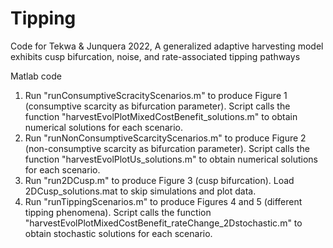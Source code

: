 # Tipping
Code for Tekwa &amp; Junquera 2022, A generalized adaptive harvesting model exhibits cusp bifurcation, noise, and rate-associated tipping pathways

Matlab code

1. Run "runConsumptiveScracityScenarios.m" to produce Figure 1 (consumptive scarcity as bifurcation parameter). Script calls the function "harvestEvolPlotMixedCostBenefit_solutions.m" to obtain numerical solutions for each scenario.
2. Run "runNonConsumptiveScarcityScenarios.m" to produce Figure 2 (non-consumptive scarcity as bifurcation parameter). Script calls the function "harvestEvolPlotUs_solutions.m" to obtain numerical solutions for each scenario.
3. Run "run2DCusp.m" to produce Figure 3 (cusp bifurcation). Load 2DCusp_solutions.mat to skip simulations and plot data.
4. Run "runTippingScenarios.m" to produce Figures 4 and 5 (different tipping phenomena). Script calls the function "harvestEvolPlotMixedCostBenefit_rateChange_2Dstochastic.m" to obtain stochastic solutions for each scenario.
